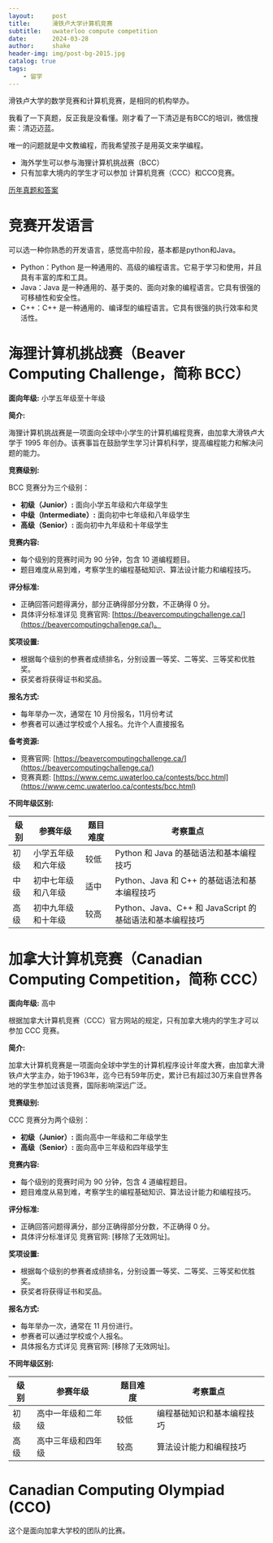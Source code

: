 ```yaml
---
layout:     post
title:      滑铁卢大学计算机竞赛
subtitle:   uwaterloo compute competition
date:       2024-03-28
author:     shake
header-img: img/post-bg-2015.jpg
catalog: true
tags:
    - 留学
---
```


滑铁卢大学的数学竞赛和计算机竞赛，是相同的机构举办。

我看了一下真题，反正我是没看懂。刚才看了一下清迈是有BCC的培训，微信搜索：清迈迈蓝。

唯一的问题就是中文教编程，而我希望孩子是用英文来学编程。

* 海外学生可以参与海狸计算机挑战赛（BCC）
* 只有加拿大境内的学生才可以参加 计算机竞赛（CCC）和CCO竞赛。


[历年真题和答案](https://www.cemc.uwaterloo.ca/contests/past_contests.html)

# 竞赛开发语言

可以选一种你熟悉的开发语言，感觉高中阶段，基本都是python和Java。

* Python：Python 是一种通用的、高级的编程语言。它易于学习和使用，并且具有丰富的库和工具。
* Java：Java 是一种通用的、基于类的、面向对象的编程语言。它具有很强的可移植性和安全性。
* C++：C++ 是一种通用的、编译型的编程语言。它具有很强的执行效率和灵活性。

# 海狸计算机挑战赛（Beaver Computing Challenge，简称 BCC）

**面向年级:** 小学五年级至十年级

**简介:**

海狸计算机挑战赛是一项面向全球中小学生的计算机编程竞赛，由加拿大滑铁卢大学于 1995 年创办。该赛事旨在鼓励学生学习计算机科学，提高编程能力和解决问题的能力。

**竞赛级别:**

BCC 竞赛分为三个级别：

* **初级（Junior）:** 面向小学五年级和六年级学生
* **中级（Intermediate）:** 面向初中七年级和八年级学生
* **高级（Senior）:** 面向初中九年级和十年级学生

**竞赛内容:**

* 每个级别的竞赛时间为 90 分钟，包含 10 道编程题目。
* 题目难度从易到难，考察学生的编程基础知识、算法设计能力和编程技巧。

**评分标准:**

* 正确回答问题得满分，部分正确得部分分数，不正确得 0 分。
* 具体评分标准详见 竞赛官网: [https://beavercomputingchallenge.ca/](https://beavercomputingchallenge.ca/)。

**奖项设置:**

* 根据每个级别的参赛者成绩排名，分别设置一等奖、二等奖、三等奖和优胜奖。
* 获奖者将获得证书和奖品。

**报名方式:**

* 每年举办一次，通常在 10 月份报名，11月份考试
* 参赛者可以通过学校或个人报名。允许个人直接报名


**备考资源:**

* 竞赛官网: [https://beavercomputingchallenge.ca/](https://beavercomputingchallenge.ca/)
* 竞赛真题: [https://www.cemc.uwaterloo.ca/contests/bcc.html](https://www.cemc.uwaterloo.ca/contests/bcc.html)


**不同年级区别:**

| 级别 | 参赛年级 | 题目难度 | 考察重点 |
|---|---|---|---|
| 初级 | 小学五年级和六年级 | 较低 | Python 和 Java 的基础语法和基本编程技巧 |
| 中级 | 初中七年级和八年级 | 适中 | Python、Java 和 C++ 的基础语法和基本编程技巧 |
| 高级 | 初中九年级和十年级 | 较高 | Python、Java、C++ 和 JavaScript 的基础语法和基本编程技巧 |


# 加拿大计算机竞赛（Canadian Computing Competition，简称 CCC）

**面向年级:** 高中

根据加拿大计算机竞赛（CCC）官方网站的规定，只有加拿大境内的学生才可以参加 CCC 竞赛。

**简介:**

加拿大计算机竞赛是一项面向全球中学生的计算机程序设计年度大赛，由加拿大滑铁卢大学主办，始于1963年，迄今已有59年历史，累计已有超过30万来自世界各地的学生参加过该竞赛，国际影响深远广泛。

**竞赛级别:**

CCC 竞赛分为两个级别：

* **初级（Junior）:** 面向高中一年级和二年级学生
* **高级（Senior）:** 面向高中三年级和四年级学生

**竞赛内容:**

* 每个级别的竞赛时间为 90 分钟，包含 4 道编程题目。
* 题目难度从易到难，考察学生的编程基础知识、算法设计能力和编程技巧。

**评分标准:**

* 正确回答问题得满分，部分正确得部分分数，不正确得 0 分。
* 具体评分标准详见 竞赛官网: [移除了无效网址]。

**奖项设置:**

* 根据每个级别的参赛者成绩排名，分别设置一等奖、二等奖、三等奖和优胜奖。
* 获奖者将获得证书和奖品。

**报名方式:**

* 每年举办一次，通常在 11 月份进行。
* 参赛者可以通过学校或个人报名。
* 具体报名方式详见 竞赛官网: [移除了无效网址]。


**不同年级区别:**

| 级别 | 参赛年级 | 题目难度 | 考察重点 |
|---|---|---|---|
| 初级 | 高中一年级和二年级 | 较低 | 编程基础知识和基本编程技巧 |
| 高级 | 高中三年级和四年级 | 较高 | 算法设计能力和编程技巧 |



# Canadian Computing Olympiad (CCO)

这个是面向加拿大学校的团队的比赛。